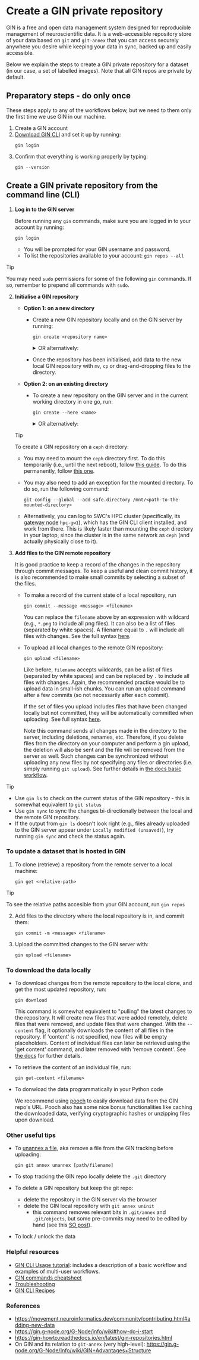 # Create a GIN private repository

GIN is a free and open data management system designed for reproducible management of neuroscientific data. It is a web-accessible repository store of your data based on `git` and `git-annex` that you can access securely anywhere you desire while keeping your data in sync, backed up and easily accessible.

Below we explain the steps to create a GIN private repository for a dataset (in our case, a set of labelled images). Note that all GIN repos are private by default.

## Preparatory steps - do only once

These steps apply to any of the workflows below, but we need to them only the first time we use GIN in our machine.

1. Create a GIN account
2. [Download GIN CLI](https://gin.g-node.org/G-Node/Info/wiki/GIN+CLI+Setup#setup-gin-client) and set it up by running:
   ```
   gin login
   ```
3. Confirm that everything is working properly by typing:
   ```
   gin --version
   ```

## Create a GIN private repository from the command line (CLI)

1. **Log in to the GIN server**

   Before running any `gin` commands, make sure you are logged in to your account by running:

   ```
   gin login
   ```

   - You will be prompted for your GIN username and password.
   - To list the repositories available to your account: `gin repos --all`

> [!TIP]
>
> You may need `sudo` permissions for some of the following `gin` commands. If so, remember to prepend all commands with `sudo`.

2. **Initialise a GIN repository**

   - **Option 1: on a new directory**

     - Create a new GIN repository locally and on the GIN server by running:
       ```
       gin create <repository name>
       ```
         <details><summary> OR alternatively:</summary>

         Create a repository in the GIN server [from the browser](https://gin.g-node.org/repo/create), and download it locally to your local workspace by running:
         ```
         gin get <user name>/<repository name>
         ```
         </details>
     - Once the repository has been initialised, add data to the new local GIN repository with `mv`, `cp` or drag-and-dropping files to the directory.

   - **Option 2: on an existing directory**

     - To create a new repository on the GIN server and in the current working directory in one go, run:
       ```
       gin create --here <name>
       ```
        <details><summary> OR alternatively:</summary>

        To do each step independently:
        - Initialise the current working directory as a GIN repository by running:
        ```
        gin init
        ```
        - Then add a remote for your GIN local repository by running:
        ```
        gin add-remote <name> <location>
        ```
        where `<name>` is the name you want to give to the remote (e.g. `origin`) and `<location>` is the location of the data store, which should be in the form of alias:path or server:path (e.g. `gin add-remote origin gin:sfmig/crab-data`). - If the remote GIN repository doesn't exist, you will be prompted to either create the remote GIN repository, add the remote address anyways or abort. - To show the remotes accessible to your GIN account run `gin remotes`.
        </details>

   > [!TIP]
   >
   > To create a GIN repository on a `ceph` directory:
   >
   > - You may need to mount the `ceph` directory first. To do this temporarily (i.e., until the next reboot), follow [this guide](https://howto.neuroinformatics.dev/programming/Mount-ceph-ubuntu-temp.html). To do this permanently, follow [this one](https://howto.neuroinformatics.dev/programming/Mount-ceph-ubuntu.html).
   > - You may also need to add an exception for the mounted directory. To do so, run the following command:
   >
   >   ```
   >   git config --global --add safe.directory /mnt/<path-to-the-mounted-directory>
   >   ```
   >
   > - Alternatively, you can log to SWC's HPC cluster (specifically, its [gateway node](https://howto.neuroinformatics.dev/_images/swc_hpc_access_flowchart.png) `hpc-gw1`), which has the GIN CLI client installed, and work from there. This is likely faster than mounting the `ceph` directory in your laptop, since the cluster is in the same network as `ceph` (and actually physically close to it).

3. **Add files to the GIN remote repository**

   It is good practice to keep a record of the changes in the repository through commit messages. To keep a useful and clean commit history, it is also recommended to make small commits by selecting a subset of the files.

   - To make a record of the current state of a local repository, run

      ```
      gin commit --message <message> <filename>
      ```

      You can replace the `filename` above by an expression with wildcard (e.g., `*.png` to include all png files). It can also be a list of files (separated by white spaces). A filename equal to `.` will include all files with changes. See the full syntax [here](https://gin.g-node.org/G-Node/Info/wiki/GIN+CLI+Help#record-changes-in-local-repository).

   - To upload all local changes to the remote GIN repository:

      ```
      gin upload <filename>
      ```

      Like before, `filename` accepts wildcards, can be a list of files (separated by white spaces) and can be replaced by `.` to include all files with changes. Again, the recommended practice would be to upload data in small-ish chunks. You can run an upload command after a few commits (so not necessarily after each commit).

      If the set of files you upload includes files that have been changed locally but not committed, they will be automatically committed when uploading. See full syntax [here](https://gin.g-node.org/G-Node/Info/wiki/GIN+CLI+Help#upload-local-changes-to-a-remote-repository).

      Note this command sends all changes made in the directory to the server, including deletions, renames, etc. Therefore, if you delete files from the directory on your computer and perform a gin upload, the deletion will also be sent and the file will be removed from the server as well. Such changes can be synchronized without uploading any new files by not specifying any files or directories (i.e. simply running `git upload`). See further details in [the docs basic workflow](https://gin.g-node.org/G-Node/Info/wiki/GIN+CLI+Usage+Tutorial#basic-workflow-only-using-gin).

> [!TIP]
>
> - Use `gin ls` to check on the current status of the GIN repository - this is somewhat equivalent to `git status`
> - Use `gin sync` to sync the changes bi-directionally between the local and the remote GIN repository.
> - If the output from `gin ls` doesn't look right (e.g., files already uploaded to the GIN server appear under `Locally modified (unsaved)`), try running `gin sync` and check the status again.

### To update a dataset that is hosted in GIN

1. To clone (retrieve) a repository from the remote server to a local machine:

   ```
   gin get <relative-path>
   ```

> [!TIP]
> To see the relative paths accesible from your GIN account, run `gin repos`

2. Add files to the directory where the local repository is in, and commit them:

   ```
   gin commit -m <message> <filename>
   ```

3. Upload the committed changes to the GIN server with:
   ```
   gin upload <filename>
   ```

### To download the data locally

- To download changes from the remote repository to the local clone, and get the most updated repository, run:

  ```
  gin download
  ```

  This command is somewhat equivalent to "pulling" the latest changes to the repository. It will create new files that were added remotely, delete files that were removed, and update files that were changed. With the `--content` flag, it optionally downloads the content of all files in the repository. If 'content' is not specified, new files will be empty placeholders. Content of individual files can later be retrieved using the 'get content' command, and later removed with 'remove content'. See [the docs](https://gin.g-node.org/G-Node/Info/wiki/GIN+CLI+Help#download-all-new-information-from-a-remote-repository) for further details.

- To retrieve the content of an individual file, run:

  ```
  gin get-content <filename>
  ```

- To donwload the data programmatically in your Python code

  We recommend using [pooch](https://www.fatiando.org/pooch/latest/index.html) to easily download data from the GIN repo's URL. Pooch also has some nice bonus functionalities like caching the downloaded data, verifying cryptographic hashes or unzipping files upon download.

### Other useful tips

- To [unannex a file](https://gin.g-node.org/G-Node/Info/wiki/FAQ+Troubleshooting#how-to-unannex-files), aka remove a file from the GIN tracking before uploading:

  ```
  gin git annex unannex [path/filename]
  ```

- To stop tracking the GIN repo locally delete the `.git` directory

- To delete a GIN repository but keep the git repo:

  - delete the repository in the GIN server via the browser
  - delete the GIN local repository with `git annex uninit`
    - this command removes relevant bits in `.git/annex` and `.git/objects`, but some pre-commits may need to be edited by hand (see this [SO post](https://stackoverflow.com/questions/24447047/remove-git-annex-repository-from-file-tree)).

- To lock / unlock the data

### Helpful resources

- [GIN CLI Usage tutorial](https://gin.g-node.org/G-Node/Info/wiki/GIN+CLI+Usage+Tutorial): includes a description of a basic workflow and examples of multi-user workflows.
- [GIN commands cheatsheet](https://gin.g-node.org/G-Node/Info/wiki/GIN+CLI+Help)
- [Troubleshooting](https://gin.g-node.org/G-Node/Info/wiki/FAQ%20Troubleshooting)
- [GIN CLI Recipes](https://gin.g-node.org/G-Node/Info/wiki/GIN+CLI+Recipes)

### References

- https://movement.neuroinformatics.dev/community/contributing.html#adding-new-data
- https://gin.g-node.org/G-Node/info/wiki#how-do-i-start
- https://gin-howto.readthedocs.io/en/latest/gin-repositories.html
- On GIN and its relation to `git-annex` (very high-level): https://gin.g-node.org/G-Node/Info/wiki/GIN+Advantages+Structure
